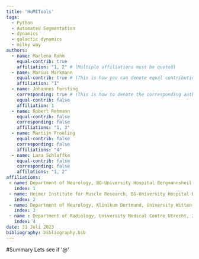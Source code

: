 ```yaml
---
title: 'HuMITools'
tags:
  - Python
  - Automated Segmentation
  - dynamics
  - galactic dynamics
  - milky way
authors:
  - name: Marlena Rohm
    equal-contrib: true
    affiliation: "1, 2" # (Multiple affiliations must be quoted)
  - name: Marius Markmann
    equal-contrib: true # (This is how you can denote equal contributions between multiple authors)
    affiliation: "1"
  - name: Johannes Forsting
    corresponding: true # (This is how to denote the corresponding author)
    equal-contrib: false
    affiliation: 1
  - name: Robert Rehmann
    equal-contrib: false
    corresponding: false
    affiliations: "1, 3"
  - name: Martijn Froeling
    equal-contrib: false
    corresponding: false
    affiliations: "4"
  - name: Lara Schlaffke
    equal-contrib: false
    corresponding: false
    affilations: "1, 2"
affiliations:
 - name: Department of Neurology, BG-University Hospital Bergmannsheil gGmbH, Ruhr-University Bochum, 44789 Bochum, Germany
   index: 1
 - name: Heimer Institute for Muscle Research, BG-University Hospital Bergmannsheil gGmbH, 44789 Bochum, Germany
   index: 2
 - name: Department of Neurology, Klinikum Dortmund, University Witten-Herdecke, 44137 Dortmund, Germany
   index: 3
 - name : Department of Radiology, University Medical Centre Utrecht, 3584 Utrecht, The Netherlands
   index: 4
date: 31 Juli 2023
bibliography: bibliography.bib
---
```


#Summary
Lets see if '@'